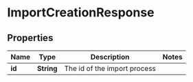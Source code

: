 

# ImportCreationResponse


## Properties

Name | Type | Description | Notes
------------ | ------------- | ------------- | -------------
**id** | **String** | The id of the import process | 



